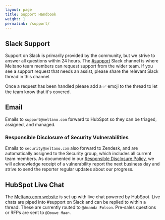 ```yaml
---
layout: page
title: Support Handbook
weight: 1
permalink: /support/
---
```


## Slack Support

Support on Slack is primarily provided by the community, but we strive to answer all questions within 24 hours. The [#support](https://meltano.slack.com/archives/C029CUM7ATD) Slack channel is where Meltano team members can request support from the wider team. If you see a support request that needs an assist, please share the relevant Slack thread in this channel.

Once a request has been handled please add a ✅ emoji to the thread to let the team know that it's covered.

## Email

Emails to `support@meltano.com` forward to HubSpot so they can be triaged, assigned, and managed.

### Responsible Disclosure of Security Vulnerabilities

Emails to `security@meltano.com` also forward to Zendesk, and are automatically assigned to the Security group, which includes all current team members.
As documented in our [Responsible Disclosure Policy](https://meltano.com/docs/responsible-disclosure.html), we will acknowledge receipt of a vulnerability report the next business day and strive to send the reporter regular updates about our progress.

## HubSpot Live Chat

The [Meltano.com website](https://www.meltano.com) is set up with live chat powered by HubSpot. Live chats are piped into #support on Slack and can be replied to within a thread. These are currently routed to `@Amanda Folson`. Pre-sales questions or RFPs are sent to `@Douwe Maan`.